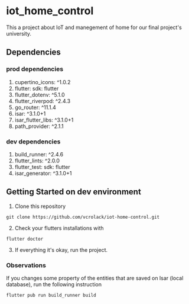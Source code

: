 # iot_home_control

This a project about IoT and manegement of home for our final project's university.

## Dependencies

  ### prod dependencies
  1. cupertino_icons: ^1.0.2
  2. flutter:
    sdk: flutter
  3. flutter_dotenv: ^5.1.0
  4. flutter_riverpod: ^2.4.3
  5. go_router: ^11.1.4
  6. isar: ^3.1.0+1
  7. isar_flutter_libs: ^3.1.0+1
  8. path_provider: ^2.1.1


  ### dev dependencies
  1. build_runner: ^2.4.6
  2. flutter_lints: ^2.0.0
  3. flutter_test:
    sdk: flutter
  4. isar_generator: ^3.1.0+1



## Getting Started on dev environment

1. Clone this repository

```shell
git clone https://github.com/vcrolack/iot-home-control.git
```

2. Check your flutters installations with

```shell
flutter doctor
```

3. If everything it's okay, run the project.

### Observations

If you changes some property of the entities that are saved on Isar (local database), run the following instruction

```shell
flutter pub run build_runner build
```